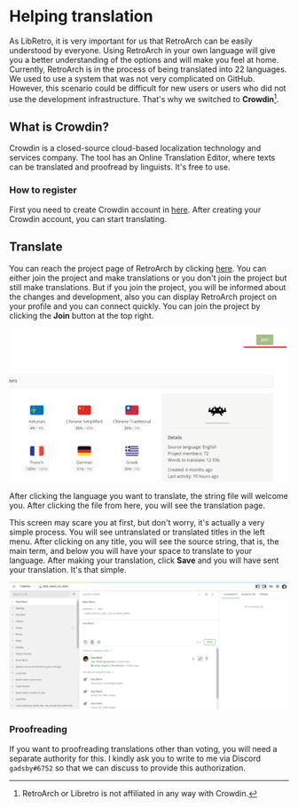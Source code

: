 # Helping translation

As LibRetro, it is very important for us that RetroArch can be easily understood by everyone. Using RetroArch in your own language will give you a better understanding of the options and will make you feel at home. Currently, RetroArch is in the process of being translated into 22 languages. We used to use a system that was not very complicated on GitHub. However, this scenario could be difficult for new users or users who did not use the development infrastructure. That's why we switched to **Crowdin**[^1].

[^1]: RetroArch or Libretro is not affiliated in any way with Crowdin.

## What is Crowdin?

Crowdin is a closed-source cloud-based localization technology and services company. The tool has an Online Translation Editor, where texts can be translated and proofread by linguists. It's free to use.

### How to register

First you need to create Crowdin account in [here](https://accounts.crowdin.com/register). After creating your Crowdin account, you can start translating.

## Translate

You can reach the project page of RetroArch by clicking [here](https://crowdin.com/project/retroarch). You can either join the project and make translations or you don't join the project but still make translations. But if you join the project, you will be informed about the changes and development, also you can display RetroArch project on your profile and you can connect quickly. You can join the project by clicking the **Join** button at the top right.

![Join the Project](/image/development/crowdin-join.png)

After clicking the language you want to translate, the string file will welcome you. After clicking the file from here, you will see the translation page.

This screen may scare you at first, but don't worry, it's actually a very simple process. You will see untranslated or translated titles in the left menu. After clicking on any title, you will see the source string, that is, the main term, and below you will have your space to translate to your language. After making your translation, click **Save** and you will have sent your translation. It's that simple.

![Translate main screen](/image/development/crowdin-translate-page.png)

### Proofreading

If you want to proofreading translations other than voting, you will need a separate authority for this. I kindly ask you to write to me via Discord `gadsby#6752` so that we can discuss to provide this authorization.

